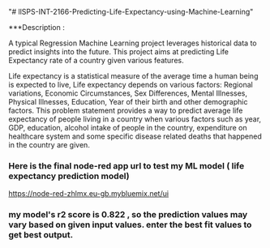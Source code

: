 "# llSPS-INT-2166-Predicting-Life-Expectancy-using-Machine-Learning" 

***Description :

A typical Regression Machine Learning project leverages historical data to predict insights into the future. This project aims at  predicting Life Expectancy rate of a country given various features.

Life expectancy is a statistical measure of the average time a human being is expected to live, Life expectancy depends on various factors: Regional variations, Economic Circumstances, Sex Differences, Mental Illnesses, Physical Illnesses, Education, Year of their birth and other demographic factors. This problem statement provides a way to predict average life expectancy of people living in a country when various factors such as year, GDP, education, alcohol intake of people in the country, expenditure on healthcare system and some specific disease related deaths that happened in the country are given.

### Here is the final node-red app url to test my ML model ( life expectancy prediction model)

https://node-red-zhlmx.eu-gb.mybluemix.net/ui

### my model's r2 score is 0.822 , so the prediction values may vary based on given input values. enter the best fit values to get best output.
